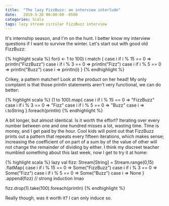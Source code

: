 ```yaml
---
title:  "The lazy FizzBuzz: an interview interlude"
date:   2019-3-26 00:00:00 -0500
categories: Scala
tags: lazy stream circular FizzBuzz interview
---
```


It's internship season, and I'm on the hunt. I better know my interview
questions if I want to survive the winter. Let's start out with good old
FizzBuzz:

{% highlight scala %}
for(i <- 1 to 100) i match {
  case i if i % 15 == 0 => println("FizzBuzz")
  case i if i % 3 == 0 => println("Fizz")
  case i if i % 5 == 0 => println("Buzz")
  case i => println(i)
}
{% endhighlight %}

Crikey, a pattern matcher! Look at the product on her head! My only complaint
is that those println statements aren't very functional, we can do better:

{% highlight scala %}
(1 to 100).map{
  case i if i % 15 == 0 => "FizzBuzz"
  case i if i % 3 == 0 => "Fizz"
  case i if i % 5 == 0 => "Buzz"
  case i => i.toString
}.foreach(println)
{% endhighlight %}

A bit longer, but almost identical. Is it worth the effort? Iterating over
every number between one and one hundred misses a lot, wasting time. Time is
money, and I get paid by the hour. Cool kids will point out that FizzBuzz
prints out a pattern that repeats every fifteen iterations, which makes sense;
increasing the coefficient of on part of a sum by of the value of other will
not change the remainder of dividing by either. I think my discreet teacher
mumbled something about this last week, now I get to try it at home:

{% highlight scala %}
lazy val fizz: Stream[String] = Stream.range(0,15)
  .flatMap{
    case i if i % 15 == 0 => Some("FizzBuzz")
    case i if i % 3 == 0 => Some("Fizz")
    case i if i % 5 == 0 => Some("Buzz")
    case i => None
  }
  .append(fizz) // strong induction lmao

fizz.drop(1).take(100).foreach(println)
{% endhighlight %}

Really though, was it worth it? I can only induce so.
